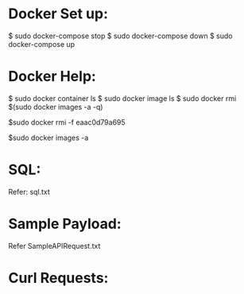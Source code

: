 Docker Set up:
========================

$ sudo docker-compose stop
$ sudo docker-compose down
$ sudo docker-compose up


Docker Help:
========================

$ sudo docker container ls
$ sudo docker image ls
$ sudo docker rmi $(sudo docker images -a -q)

$sudo docker rmi -f eaac0d79a695

$sudo docker images -a


SQL:
=======================

Refer: sql.txt

Sample Payload:
===============

Refer SampleAPIRequest.txt


Curl Requests:
==============

